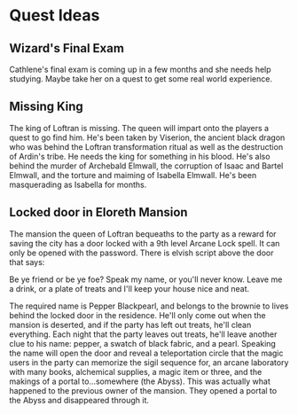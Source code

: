 # Quest Ideas

## Wizard's Final Exam
Cathlene's final exam is coming up in a few months and she needs help studying. Maybe take her on a quest to get some real world experience.

## Missing King
The king of Loftran is missing. The queen will impart onto the players a quest to go find him. He's been taken by Viserion, the ancient black dragon who was behind the Loftran transformation ritual as well as the destruction of Ardin's tribe. He needs the king for something in his blood. He's also behind the murder of Archebald Elmwall, the corruption of Isaac and Bartel Elmwall, and the torture and maiming of Isabella Elmwall. He's been masquerading as Isabella for months.

## Locked door in Eloreth Mansion
The mansion the queen of Loftran bequeaths to the party as a reward for saving the city has a door locked with a 9th level Arcane Lock spell. It can only be opened with the password. There is elvish script above the door that says:

Be ye friend or be ye foe?
Speak my name, or you'll never know.
Leave me a drink, or a plate of treats
and I'll keep your house nice and neat.

The required name is Pepper Blackpearl, and belongs to the brownie to lives behind the locked door in the residence. He'll only come out when the mansion is deserted, and if the party has left out treats, he'll clean everything. Each night that the party leaves out treats, he'll leave another clue to his name: pepper, a swatch of black fabric, and a pearl. Speaking the name will open the door and reveal a teleportation circle that the magic users in the party can memorize the sigil sequence for, an arcane laboratory with many books, alchemical supplies, a magic item or three, and the makings of a portal to...somewhere (the Abyss). This was actually what happened to the previous owner of the mansion. They opened a portal to the Abyss and disappeared through it.

